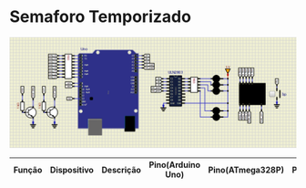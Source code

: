 # Semaforo Temporizado

![Circuito](img/circuito_8.png)

|Função|Dispositivo|Descrição|Pino(Arduino Uno)|Pino(ATmega328P)|PORT|
|:----:|:---------:|:-------:|:---------------:|:--------------:|:--:|
